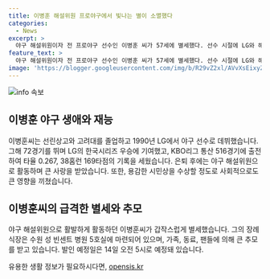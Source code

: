 ```yaml
---
title: 이병훈 해설위원 프로야구에서 빛나는 별이 소멸했다
categories:
  - News
excerpt: >
  야구 해설위원이자 전 프로야구 선수인 이병훈 씨가 57세에 별세했다. 선수 시절에 LG와 해태, 삼성에서 뛰며 야구팬들의 사랑을 받았고, 은퇴 후에는 야구 해설위원으로 활동했다. 뿐만 아니라 2012년 성추행범을 잡아 경찰에 인계하면서 용감한 시민상을 수상하기도 했다. 장례식장은 수원 성빈센트병원 5호실에 마련되었으며, 발인은 14일 오전 5시에 이루어진다. (031)249-8444로 연락이 가능하다.
feature_text: >
  야구 해설위원이자 전 프로야구 선수인 이병훈 씨가 57세에 별세했다. 선수 시절에 LG와 해태, 삼성에서 뛰며 야구팬들의 사랑을 받았고, 은퇴 후에는 야구 해설위원으로 활동했다. 뿐만 아니라 2012년 성추행범을 잡아 경찰에 인계하면서 용감한 시민상을 수상하기도 했다. 장례식장은 수원 성빈센트병원 5호실에 마련되었으며, 발인은 14일 오전 5시에 이루어진다. (031)249-8444로 연락이 가능하다.
image: 'https://blogger.googleusercontent.com/img/b/R29vZ2xl/AVvXsEixyZcFfHzMRdzZMjFBmAUKJYCLCGyLL1o632UiGVXcaFdKo_bkvkuCioo0uUKlGfBVcT3P84aROyZIXSBEx3Aw5nCQ3pTgDom1WDC4m8eifvWiAmWEEVb4x6G_l8C0QH225ldMjyaFvpxGEBGNO37VmDTDMHGhJPq73UglMfDca1-0aw/s1600/blogspot.png'
---
```


<p><img src="https://blogger.googleusercontent.com/img/b/R29vZ2xl/AVvXsEixyZcFfHzMRdzZMjFBmAUKJYCLCGyLL1o632UiGVXcaFdKo_bkvkuCioo0uUKlGfBVcT3P84aROyZIXSBEx3Aw5nCQ3pTgDom1WDC4m8eifvWiAmWEEVb4x6G_l8C0QH225ldMjyaFvpxGEBGNO37VmDTDMHGhJPq73UglMfDca1-0aw/s1600/blogspot.png" alt="info 속보" /></p>

<h2 data-ke-size="size26">이병훈 야구 생애와 재능</h2>

<p data-ke-size="size16">이병훈씨는 선린상고와 고려대를 졸업하고 1990년 LG에서 야구 선수로 데뷔했습니다. 그해 72경기를 뛰며 LG의 한국시리즈 우승에 기여했고, KBO리그 통산 516경기에 출전하여 타율 0.267, 38홈런 169타점의 기록을 세웠습니다. 은퇴 후에는 야구 해설위원으로 활동하며 큰 사랑을 받았습니다. 또한, 용감한 시민상을 수상할 정도로 사회적으로도 큰 영향을 끼쳤습니다.</p>

<h2 data-ke-size="size26">이병훈씨의 급격한 별세와 추모</h2>

<p data-ke-size="size16">야구 해설위원으로 활발하게 활동하던 이병훈씨가 갑작스럽게 별세했습니다. 그의 장례식장은 수원 성 빈센트 병원 5호실에 마련되어 있으며, 가족, 동료, 팬들에 의해 큰 추모를 받고 있습니다. 발인 예정일은 14일 오전 5시로 예정돼 있습니다.</p>
유용한 생활 정보가 필요하시다면, <a href="https://opensis.kr" rel="dofollow">opensis.kr</a>


